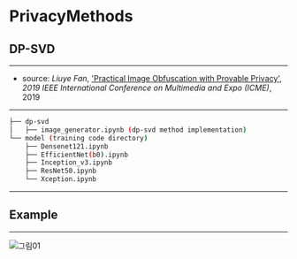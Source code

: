 # PrivacyMethods

## DP-SVD
---
- source: _Liuye Fan_, ['Practical Image Obfuscation with Provable Privacy'](https://ieeexplore.ieee.org/stamp/stamp.jsp?tp=&arnumber=8784836), _2019 IEEE International Conference on Multimedia and Expo (ICME)_, 2019
---
```bash
├── dp-svd
│   ├── image_generator.ipynb (dp-svd method implementation)
└── model (training code directory)
    ├── Densenet121.ipynb
    ├── EfficientNet(b0).ipynb
    ├── Inception_v3.ipynb
    ├── ResNet50.ipynb
    └── Xception.ipynb
```
---
## Example
---
![그림01](https://user-images.githubusercontent.com/39453590/230525904-c9e66c72-d21a-43f0-8f91-e92a90d43e11.jpg)
